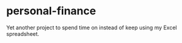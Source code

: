 # personal-finance
Yet another project to spend time on instead of keep using my Excel spreadsheet.
